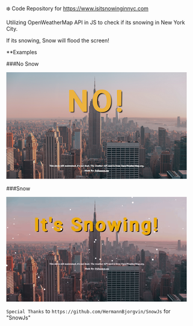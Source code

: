 :snowflake: Code Repository for https://www.isitsnowinginnyc.com

Utilizing OpenWeatherMap API in JS to check if its snowing in New York City.

If its snowing, Snow will flood the screen!

**Examples

###No Snow 

![NO SNOW](https://github.com/pshannon-git/isitsnowinginnyc/blob/main/assets/img/no.png?raw=true)

###Snow

![SNOW](https://github.com/pshannon-git/isitsnowinginnyc/blob/main/assets/img/snowing.gif?raw=true)

`Special Thanks` to `https://github.com/HermannBjorgvin/SnowJs` for "SnowJs"

